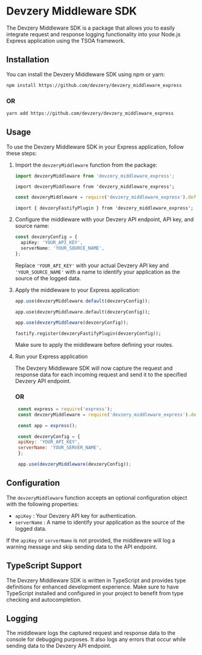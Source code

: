 # Devzery Middleware SDK

The Devzery Middleware SDK is a package that allows you to easily integrate request and response logging functionality into your Node.js Express application using the TSOA framework.

## Installation

You can install the Devzery Middleware SDK using npm or yarn:

```bash
npm install https://github.com/devzery/devzery_middleware_express
```
### OR

```bash
yarn add https://github.com/devzery/devzery_middleware_express
```


## Usage

To use the Devzery Middleware SDK in your Express application, follow these steps:

1. Import the `devzeryMiddleware` function from the package:

   ```typescript
   import devzeryMiddleware from 'devzery_middleware_express';
   ```

   ```esm
   import devzeryMiddleware from 'devzery_middleware_express';
   ```

   ```cjs
   const devzeryMiddleware = require('devzery_middleware_express').default;
   ```

   ```fastify
   import { devzeryFastifyPlugin } from 'devzery_middleware_express';
   ```

2. Configure the middleware with your Devzery API endpoint, API key, and source name:

   ```typescript
   const devzeryConfig = {
     apiKey: 'YOUR_API_KEY',
     serverName: 'YOUR_SOURCE_NAME',
   };
   ```


   Replace `'YOUR_API_KEY'` with your actual Devzery API key and `'YOUR_SOURCE_NAME'` with a name to identify your application as the source of the logged data.

3. Apply the middleware to your Express application:

   ```typescript
   app.use(devzeryMiddleware.default(devzeryConfig));
   ```

   ```esm
   app.use(devzeryMiddleware.default(devzeryConfig));
   ```

   ```cjs
   app.use(devzeryMiddleware(devzeryConfig));
   ```

   ```fastify
   fastify.register(devzeryFastifyPlugin(devzeryConfig));
   ```

   Make sure to apply the middleware before defining your routes.

4. Run your Express application

   The Devzery Middleware SDK will now capture the request and response data for each incoming request and send it to the specified Devzery API endpoint.

   ### OR


   ```javascript
    const express = require('express');
    const devzeryMiddleware = require('devzery_middleware_express').default;

    const app = express();

    const devzeryConfig = {
    apiKey: 'YOUR_API_KEY',
    serverName: 'YOUR_SERVER_NAME',
    };

    app.use(devzeryMiddleware(devzeryConfig));
   ```

## Configuration

The `devzeryMiddleware` function accepts an optional configuration object with the following properties:

- `apiKey` : Your Devzery API key for authentication.
- `serverName` : A name to identify your application as the source of the logged data.

If the `apiKey` or `serverName` is not provided, the middleware will log a warning message and skip sending data to the API endpoint.

## TypeScript Support

The Devzery Middleware SDK is written in TypeScript and provides type definitions for enhanced development experience. Make sure to have TypeScript installed and configured in your project to benefit from type checking and autocompletion.

## Logging

The middleware logs the captured request and response data to the console for debugging purposes. It also logs any errors that occur while sending data to the Devzery API endpoint.

